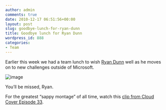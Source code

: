 ```yaml
---
author: admin
comments: true
date: 2010-12-17 06:51:56+00:00
layout: post
slug: goodbye-lunch-for-ryan-dunn
title: Goodbye lunch for Ryan Dunn
wordpress_id: 888
categories:
- Team
---
```


Earlier this week we had a team lunch to wish [Ryan Dunn](http://dunnry.com/blog/) well as he moves on to new challenges outside of Microsoft.

![image](https://wadewegner.blob.core.windows.net/wordpress/2010/12/image12.png)

 

You’ll be missed, Ryan.

 

For the greatest “sappy montage” of all time, watch this [clip from Cloud Cover Episode 33](http://channel9.msdn.com/Shows/Cloud+Cover/Cloud-Cover-Episode-33-Portal-Enhancements-and-Remote-Desktop#time=37m24s).

